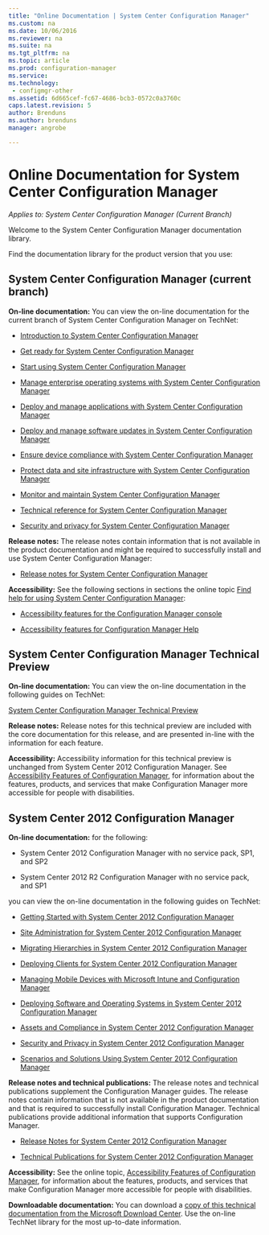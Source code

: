 ```yaml
---
title: "Online Documentation | System Center Configuration Manager"
ms.custom: na
ms.date: 10/06/2016
ms.reviewer: na
ms.suite: na
ms.tgt_pltfrm: na
ms.topic: article
ms.prod: configuration-manager
ms.service:
ms.technology:
 - configmgr-other
ms.assetid: 6d665cef-fc67-4686-bcb3-0572c0a3760c
caps.latest.revision: 5
author: Brendunsms.author: brendunsmanager: angrobe

---
```

# Online Documentation for System Center Configuration Manager*Applies to: System Center Configuration Manager (Current Branch)*
Welcome to the System Center Configuration Manager documentation library.  

 Find the documentation library for the product version that you use:  

## System Center Configuration Manager (current branch)  
**On-line documentation:** You can view the on-line documentation for the current branch of System Center Configuration Manager on TechNet:  

-   [Introduction to System Center Configuration Manager](https://technet.microsoft.com/library/mt622715.aspx)  

-   [Get ready for System Center Configuration Manager](https://technet.microsoft.com/library/mt608540.aspx)  

-   [Start using System Center Configuration Manager](https://technet.microsoft.com/library/mt608544.aspx)  

-   [Manage enterprise operating systems with System Center Configuration Manager](https://technet.microsoft.com/library/mt627933.aspx)  

-   [Deploy and manage applications with System Center Configuration Manager](https://technet.microsoft.com/library/mt627959.aspx)  

-   [Deploy and manage software updates in System Center Configuration Manager](https://technet.microsoft.com/library/mt634340.aspx)  

-   [Ensure device compliance with System Center Configuration Manager](https://technet.microsoft.com/library/mt595717.aspx)  

-   [Protect data and site infrastructure with System Center Configuration Manager](https://technet.microsoft.com/library/mt613161.aspx)  

-   [Monitor and maintain System Center Configuration Manager](https://technet.microsoft.com/library/mt612855.aspx)  

-   [Technical reference for System Center Configuration Manager](https://technet.microsoft.com/library/mt634283.aspx)  

-   [Security and privacy for System Center Configuration Manager](https://technet.microsoft.com/library/mt622694.aspx)  

**Release notes:** The release notes contain information that is not available in the product documentation and might be required to successfully install and use System Center Configuration Manager:  

-   [Release notes for System Center Configuration Manager](https://technet.microsoft.com/library/mt592024.aspx)  

**Accessibility:** See the following sections in  sections the online topic [Find help for using System Center Configuration Manager](https://technet.microsoft.com/library/mt628521.aspx):  

-   [Accessibility features for the Configuration Manager console](https://technet.microsoft.com/library/mt628521.aspx#bkmk_aconsole)  

-   [Accessibility features for Configuration Manager Help](https://technet.microsoft.com/library/mt628521.aspx#bkmk_ahelp)  

## System Center Configuration Manager Technical Preview  
**On-line documentation:** You can view the on-line documentation in the following guides on TechNet:  

 [System Center Configuration Manager Technical Preview](https://go.microsoft.com/fwlink/p/?LinkId=534001)  

**Release notes:** Release notes for this technical preview are included with the core documentation for this release, and are presented in-line with the information for each feature.  

**Accessibility:** Accessibility information for this technical preview is unchanged from System Center 2012 Configuration Manager. See [Accessibility Features of Configuration Manager](http://go.microsoft.com/fwlink/p/?LinkId=258586), for information about the features, products, and services that make Configuration Manager more accessible for people with disabilities.  

## System Center 2012 Configuration Manager  
**On-line documentation:** for the following:  

-   System Center 2012 Configuration Manager with no service pack, SP1, and SP2  

-   System Center 2012 R2 Configuration Manager with no service pack, and SP1  

you can view the on-line documentation  in the following guides on TechNet:  

-   [Getting Started with System Center 2012 Configuration Manager](https://go.microsoft.com/fwlink/p/?LinkId=210632)  

-   [Site Administration for System Center 2012 Configuration Manager](https://go.microsoft.com/fwlink/p/?LinkId=210636)  

-   [Migrating Hierarchies in System Center 2012 Configuration Manager](https://go.microsoft.com/fwlink/p/?LinkId=210645)  

-   [Deploying Clients for System Center 2012 Configuration Manager](https://go.microsoft.com/fwlink/p/?LinkId=210638)  

-   [Managing Mobile Devices with Microsoft Intune and Configuration Manager](https://go.microsoft.com/fwlink/?LinkId=529959)  

-   [Deploying Software and Operating Systems in System Center 2012 Configuration Manager](https://go.microsoft.com/fwlink/p/?LinkId=210635)  

-   [Assets and Compliance in System Center 2012 Configuration Manager](https://go.microsoft.com/fwlink/p/?LinkId=210639)  

-   [Security and Privacy in System Center 2012 Configuration Manager](https://go.microsoft.com/fwlink/p/?LinkId=210640)  

-   [Scenarios and Solutions Using System Center 2012 Configuration Manager](https://go.microsoft.com/fwlink/p/?LinkId=290889)  

 **Release notes and technical publications:** The release notes and technical publications supplement the Configuration Manager guides. The release notes contain information that is not available in the product documentation and that is required to successfully install Configuration Manager. Technical publications provide additional information that supports Configuration Manager.  

-   [Release Notes for System Center 2012 Configuration Manager](http://go.microsoft.com/fwlink/?LinkId=529437)  

-   [Technical Publications for System Center 2012 Configuration Manager](http://go.microsoft.com/fwlink/p/?LinkId=261032)  

**Accessibility:** See the online topic, [Accessibility Features of Configuration Manager](http://go.microsoft.com/fwlink/p/?LinkId=258586), for information about the features, products, and services that make Configuration Manager more accessible for people with disabilities.  

**Downloadable documentation:** You can download a [copy of this technical documentation from the Microsoft Download Center](http://go.microsoft.com/fwlink/?LinkId=253643). Use the on-line TechNet library for the most up-to-date information.
